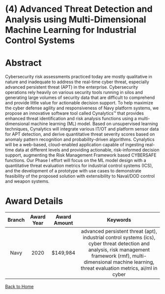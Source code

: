 
(4) Advanced Threat Detection and Analysis using Multi-Dimensional Machine Learning for Industrial Control Systems
==================================================================================================================

# Abstract


Cybersecurity risk assessments practiced today are mostly qualitative in nature and inadequate to address the real-time cyber threat, especially advanced persistent threat (APT) in the enterprise. Cybersecurity operations rely heavily on various security tools running in silos and generating large volumes of security data that are difficult to comprehend and provide little value for actionable decision support. To help maximize the cyber defense agility and responsiveness of Navy platform systems, we propose an innovative software tool called Cynalytics™ that provides enhanced threat identification and risk analysis functions using a multi-dimensional machine learning (ML) model. Based on unsupervised learning techniques, Cynalytics will integrate various IT/OT and platform sensor data for APT detection, and derive quantitative threat severity scores based on anomaly pattern recognition and probability-driven algorithms. Cynalytics will be a web-based, cloud-enabled application capable of ingesting real-time data at different levels and providing actionable, risk-informed decision support, augmenting the Risk Management Framework based CYBERSAFE functions. Our Phase I effort will focus on the ML model design with a quantitative threat evaluation metrics for industrial control systems (ICS), and the development of a prototype with use cases to demonstrate feasibility of the proposed solution with extensibility to Naval/DOD control and weapon systems.  

# Award Details

|Branch|Award Year|Award Amount|Keywords|
| :---: | :---: | :---: | :---: |
|Navy|2020|$149,984|advanced persistent threat (apt), industrial control systems (ics), cyber threat detection and analysis, risk management framework (rmf), multi-dimensional machine learning, threat evaluation metrics, ai/ml in cyber|
  
  


[Back to Home](https://github.com/chrischow/dod_sbir_awards/Reports/JH/#2109)